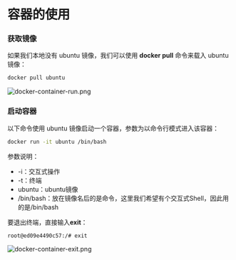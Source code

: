 # 容器的使用
### 获取镜像
如果我们本地没有 ubuntu 镜像，我们可以使用 **docker pull** 命令来载入 ubuntu 镜像：
```bash
docker pull ubuntu
```
![docker-container-run.png](https://cdn.nlark.com/yuque/0/2022/png/32635561/1662013457698-09d7600e-579c-414d-8d35-f02a4e016865.png#clientId=uf3bda238-03d7-4&crop=0&crop=0&crop=1&crop=1&from=drop&id=u9526d36a&margin=%5Bobject%20Object%5D&name=docker-container-run.png&originHeight=56&originWidth=1000&originalType=binary&ratio=1&rotation=0&showTitle=false&size=2888&status=done&style=none&taskId=u05d60cd4-bf16-421b-9043-1f956b1b614&title=)
### 启动容器
以下命令使用 ubuntu 镜像启动一个容器，参数为以命令行模式进入该容器：
```bash
docker run -it ubuntu /bin/bash
```
参数说明：

- -i：交互式操作
- -t：终端
- ubuntu：ubuntu镜像
- /bin/bash：放在镜像名后的是命令，这里我们希望有个交互式Shell，因此用的是/bin/bash

要退出终端，直接输入**exit**：
```bash
root@ed09e4490c57:/# exit
```
![docker-container-exit.png](https://cdn.nlark.com/yuque/0/2022/png/32635561/1662013461825-f89cd29e-4b26-4dc3-93c6-42add337490a.png#clientId=uf3bda238-03d7-4&crop=0&crop=0&crop=1&crop=1&from=drop&id=uf38adafc&margin=%5Bobject%20Object%5D&name=docker-container-exit.png&originHeight=77&originWidth=1001&originalType=binary&ratio=1&rotation=0&showTitle=false&size=3143&status=done&style=none&taskId=u0be14ee6-2edc-41c7-8a32-dff9ab5c948&title=)
